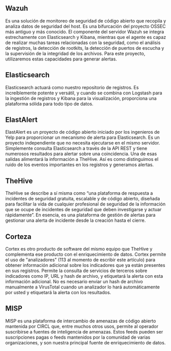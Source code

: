 ## Wazuh

Es una solución de monitoreo de seguridad de código abierto que recopila y analiza datos de seguridad del host. Es una bifurcación del proyecto OSSEC más antiguo y más conocido.
El componente del servidor Wazuh se integra estrechamente con Elasticsearch y Kibana, mientras que el agente es capaz de realizar muchas tareas relacionadas con la seguridad, como el análisis de registros, la detección de rootkits, la detección de puertos de escucha y la supervisión de la integridad de los archivos. Para este proyecto, utilizaremos estas capacidades para generar alertas.

## Elasticsearch

Elasticsearch actuará como nuestro repositorio de registros. Es increíblemente potente y versátil, y cuando se combina con Logstash para la ingestión de registros y Kibana para la visualización, proporciona una plataforma sólida para todo tipo de datos.

## ElastAlert

ElastAlert es un proyecto de código abierto iniciado por los ingenieros de Yelp para proporcionar un mecanismo de alerta para Elasticsearch. Es un proyecto independiente que no necesita ejecutarse en el mismo servidor. Simplemente consulta Elasticsearch a través de la API REST y tiene numerosos resultados para alertar sobre una coincidencia. Una de esas salidas alimentará la información a TheHive. Así es como distinguimos el ruido de los eventos importantes en los registros y generamos alertas.

## TheHive

TheHive se describe a sí misma como “una plataforma de respuesta a incidentes de seguridad gratuita, escalable y de código abierto, diseñada para facilitar la vida de cualquier profesional de seguridad de la información que se ocupe de incidentes de seguridad que deben investigarse y actuar rápidamente”.
En esencia, es una plataforma de gestión de alertas para gestionar una alerta de incidente desde la creación hasta el cierre.

## Corteza

Cortex es otro producto de software del mismo equipo que TheHive y complementa ese producto con el enriquecimiento de datos. Cortex permite el uso de "analizadores" (113 al momento de escribir este artículo) para obtener información adicional sobre los indicadores que ya están presentes en sus registros. Permite la consulta de servicios de terceros sobre indicadores como IP, URL y hash de archivo, y etiquetará la alerta con esta información adicional. No es necesario enviar un hash de archivo manualmente a VirusTotal cuando un analizador lo hará automáticamente por usted y etiquetará la alerta con los resultados.

## MISP

MISP es una plataforma de intercambio de amenazas de código abierto mantenida por CIRCL que, entre muchos otros usos, permite al operador suscribirse a fuentes de inteligencia de amenazas. Estos feeds pueden ser suscripciones pagas o feeds mantenidos por la comunidad de varias organizaciones, y son nuestra principal fuente de enriquecimiento de datos.